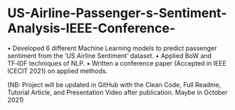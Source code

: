 # US-Airline-Passenger-s-Sentiment-Analysis-IEEE-Conference-

• Developed 6 different Machine Learning models to predict passenger sentiment from the ’US Airline Sentiment’ dataset.
• Applied BoW and TF‑IDF techniques of NLP.
• Written a conference paper (Accepted in IEEE ICECIT 2021) on applied methods.

(NB: Project will be updated in GitHub with the Clean Code, Full Readme, Tutorial Article, and Presentation Video after publication. Maybe in October 2021)
